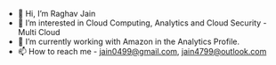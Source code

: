 - 👋 Hi, I’m Raghav Jain
- 👀 I’m interested in Cloud Computing, Analytics and Cloud Security - Multi Cloud
- 🌱 I’m currently working with Amazon in the Analytics Profile.
- 📫 How to reach me - jain0499@gmail.com, jain4799@outlook.com

<!---
Raghav0499/Raghav0499 is a ✨ special ✨ repository because its `README.md` (this file) appears on your GitHub profile.
You can click the Preview link to take a look at your changes.
--->
